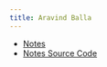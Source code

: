 ```yaml
---
title: Aravind Balla
---
```


- [Notes](https://notes.aravindballa.com)
- [Notes Source Code](https://github.com/aravindballa/notes.aravindballa.com)
